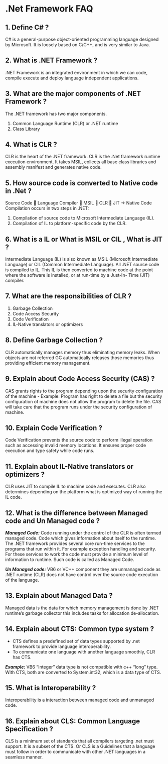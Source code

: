 # .Net Framework FAQ
<!--markdownlint-disable MD013 MD029 MD036 MD024 MD033-->
## 1. Define C# ?

C# is a general-purpose object-oriented programming language designed by Microsoft. It is loosely based on C/C++, and is very similar to Java.

## 2. What is .NET Framework ?

.NET Framework is an integrated environment in which we can code, compile execute and deploy language independent applications.

## 3. What are the major components  of .NET Framework ?

The .NET framework has two major components.

1. Common Language Runtime (CLR)  or .NET runtime
2. Class Library

## 4. What is CLR ?

CLR is the heart of the .NET framework. CLR is the .Net framework runtime execution environment. It takes MSIL, collects all base class libraries and assembly manifest and generates native code.

## 5. How source code is converted to Native code in .Net ?

Source Code  Language Compiler  MSIL   CLR   JIT -> Native Code
Compilation occurs in two steps in .NET:

1. Compilation of source code to Microsoft Intermediate Language (IL).
2. Compilation of IL to platform-specific code by the CLR.

## 6. What is a IL or What is MSIL or CIL , What is JIT ?

Intermediate Language (IL) is also known as MSIL (Microsoft Intermediate Language) or CIL (Common Intermediate Language). All .NET source code is compiled to IL. This IL is then converted to machine code at the point where the software is installed, or at run-time by a Just-In- Time (JIT) compiler.

## 7. What are the responsibilities of CLR ?

1. Garbage Collection
2. Code Access Security
3. Code Verification
4. IL-Native translators or optimizers

## 8. Define Garbage Collection ?

CLR automatically manages memory thus eliminating memory leaks. When objects are not referred GC automatically releases those memories thus providing efficient memory management.

## 9. Explain about Code Access Security (CAS) ?

CAS grants rights to the program depending upon the security configuration of the machine - Example: Program has right to delete a file but the security configuration of machine does not allow the program to delete the file. CAS will take care that the program runs under the security configuration of machine.

## 10. Explain Code Verification ?

Code Verification prevents the source code to perform illegal operation such as accessing invalid memory locations. It ensures proper code execution and type safety while code runs.

## 11. Explain about IL-Native translators or optimizers ?  

CLR uses JIT to compile IL to machine code and executes. CLR also determines depending on the platform what is optimized way of running the IL code.

## 12. What is the difference between Managed code and Un Managed code ?

***Managed Code:***
Code running under the control of the CLR is often termed managed code. Code which gives information about itself to the runtime. The .NET framework provides several core run-time services to the programs that run within it. For example exception handling and security. For these services to work the code must provide a minimum level of information to runtime. Such code is called as Managed Code.

***Un Managed code:***
VB6 or VC++ component they are unmanaged code as .NET runtime (CLR) does not have control over the source code execution of the language.

## 13. Explain about Managed Data ?

Managed data is the data for which memory management is done by .NET runtime’s garbage collector this includes tasks for allocation de-allocation.

## 14. Explain about CTS: Common type system ?

- CTS defines a predefined set of data types supported by .net framework to provide language interoperability.
- To communicate one language with another language smoothly, CLR has CTS.

***Example:*** VB6 “Integer” data type is not compatible with c++ “long” type. With CTS, both are converted to System.int32, which is a data type of CTS.

## 15. What is Interoperability ?

Interoperability is a interaction between managed code and unmanaged code.

## 16. Explain about CLS: Common Language Specification ?

CLS is a minimum set of standards that all compilers targeting .net must support. It is a subset of the CTS. Or CLS is a Guidelines that a language must follow in order to communicate with other .NET languages in a seamless manner.
